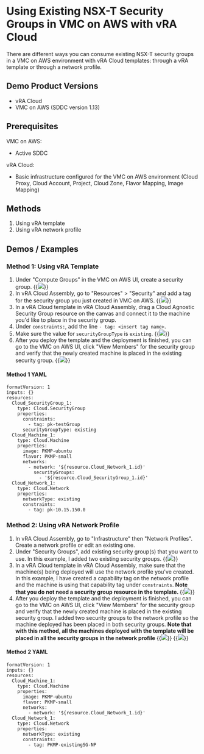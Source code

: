 # Using Existing NSX-T Security Groups in VMC on AWS with vRA Cloud


There are different ways you can consume existing NSX-T security groups in a VMC on AWS environment with vRA Cloud templates: through a vRA template or through a network profile. 


## Demo Product Versions  
* vRA Cloud
* VMC on AWS (SDDC version 1.13)


## Prerequisites
VMC on AWS:
* Active SDDC

vRA Cloud:
* Basic infrastructure configured for the VMC on AWS environment (Cloud Proxy, Cloud Account, Project, Cloud Zone, Flavor Mapping, Image Mapping)


## Methods
1. Using vRA template
2. Using vRA network profile

## Demos / Examples

### Method 1: Using vRA Template
1. Under "Compute Groups" in the VMC on AWS UI, create a security group. 
{{<image src="method1-step1.png" linked="true">}}
2. In vRA Cloud Assembly, go to "Resources" > "Security" and add a tag for the security group you just created in VMC on AWS.
{{<image src="method1-step2.png" linked="true">}}
3. In a vRA Cloud template in vRA Cloud Assembly, drag a Cloud Agnostic Security Group resource on the canvas and connect it to the machine you'd like to place in the security group.
4. Under `constraints:`, add the line `- tag: <insert tag name>`.
5. Make sure the value for `securityGroupType` is `existing`. 
{{<image src="method1-step5.png" linked="true">}}
6. After you deploy the template and the deployment is finished, you can go to the VMC on AWS UI, click "View Members" for the security group and verify that the newly created machine is placed in the existing security group. 
{{<image src="method1-step6.png" linked="true">}}

#### Method 1 YAML
```
formatVersion: 1
inputs: {}
resources:
  Cloud_SecurityGroup_1:
    type: Cloud.SecurityGroup
    properties:
      constraints:
        - tag: pk-testGroup
      securityGroupType: existing
  Cloud_Machine_1:
    type: Cloud.Machine
    properties:
      image: PKMP-ubuntu
      flavor: PKMP-small
      networks:
        - network: '${resource.Cloud_Network_1.id}'
          securityGroups:
            - '${resource.Cloud_SecurityGroup_1.id}'
  Cloud_Network_1:
    type: Cloud.Network
    properties:
      networkType: existing
      constraints:
        - tag: pk-10.15.150.0
```


### Method 2: Using vRA Network Profile
1. In vRA Cloud Assembly, go to "Infrastructure" then "Network Profiles". Create a network profile or edit an existing one.
2. Under "Security Groups", add existing security group(s) that you want to use. In this example, I added two existing security groups.
{{<image src="method2-step2.png" linked="true">}}
3. In a vRA Cloud template in vRA Cloud Assembly, make sure that the machine(s) being deployed will use the network profile you've created. In this example, I have created a capability tag on the network profile and the machine is using that capability tag under `constraints`. <b>Note that you do not need a security group resource in the template. </b>
{{<image src="method2-step3.png" linked="true">}}
4. After you deploy the template and the deployment is finished, you can go to the VMC on AWS UI, click "View Members" for the security group and verify that the newly created machine is placed in the existing security group. I added two security groups to the network profile so the machine deployed has been placed in both security groups. <b>Note that with this method, all the machines deployed with the template will be placed in all the security groups in the network profile</b>
{{<image src="method2-step4-1.png" linked="true">}}
{{<image src="method2-step4-2.png" linked="true">}}

#### Method 2 YAML 
```
formatVersion: 1
inputs: {}
resources:
  Cloud_Machine_1:
    type: Cloud.Machine
    properties:
      image: PKMP-ubuntu
      flavor: PKMP-small
      networks:
        - network: '${resource.Cloud_Network_1.id}'
  Cloud_Network_1:
    type: Cloud.Network
    properties:
      networkType: existing
      constraints:
        - tag: PKMP-existingSG-NP
```
